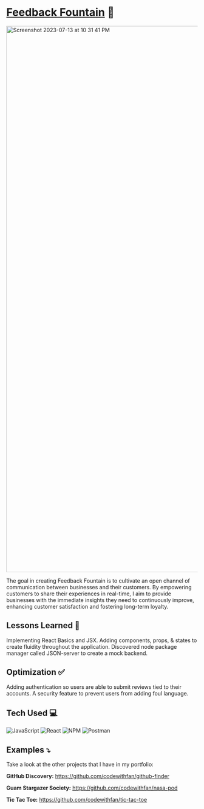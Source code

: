 # <a target="_blank" href="https://feedbackfountain.netlify.app/">Feedback Fountain</a> 🚀
<a href="https://feedbackfountain.netlify.app/" target="_blank"><img width="1440" alt="Screenshot 2023-07-13 at 10 31 41 PM" src="https://github.com/codewithfan/feedback-app/assets/85418632/b19625e6-1ff0-425d-b030-f4e3f833895c"></a>

The goal in creating Feedback Fountain is to cultivate an open channel of communication between businesses and their customers. By empowering customers to share their experiences in real-time, I aim to provide businesses with the immediate insights they need to continuously improve, enhancing customer satisfaction and fostering long-term loyalty.

## Lessons Learned 💭
Implementing React Basics and JSX. Adding components, props, & states to create fluidity throughout the application. Discovered node package manager called JSON-server to create a mock backend.

## Optimization ✅
Adding authentication so users are able to submit reviews tied to their accounts. A security feature to prevent users from adding foul language.

## Tech Used 💻

![JavaScript](https://img.shields.io/badge/javascript-%23323330.svg?style=for-the-badge&logo=javascript&logoColor=%23F7DF1E)
![React](https://img.shields.io/badge/react-%2320232a.svg?style=for-the-badge&logo=react&logoColor=%2361DAFB)
![NPM](https://img.shields.io/badge/NPM-%23CB3837.svg?style=for-the-badge&logo=npm&logoColor=white)
![Postman](https://img.shields.io/badge/Postman-FF6C37?style=for-the-badge&logo=postman&logoColor=white)

## Examples ⤵️
Take a look at the other projects that I have in my portfolio:

**GitHub Discovery:** https://github.com/codewithfan/github-finder

**Guam Stargazer Society:** https://github.com/codewithfan/nasa-pod

**Tic Tac Toe:** https://github.com/codewithfan/tic-tac-toe
